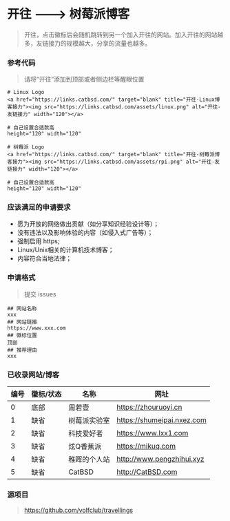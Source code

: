 # 开往 ---> 树莓派博客
> 开往，点击徽标后会随机跳转到另一个加入开往的网站。加入开往的网站越多，友链接力的规模越大，分享的流量也越多。

### 参考代码
> 请将“开往”添加到顶部或者侧边栏等醒眼位置

```
# Linux Logo
<a href="https://links.catbsd.com/" target="blank" title="开往-Linux博客接力"><img src="https://links.catbsd.com/assets/linux.png" alt="开往-友链接力" width="120"></a>

# 自己设置合适款高
height="120" width="120"
```

```
# 树莓派 Logo
<a href="https://links.catbsd.com/" target="blank" title="开往-树莓派博客接力"><img src="https://links.catbsd.com/assets/rpi.png" alt="开往-友链接力" width="120"></a>

# 自己设置合适款高
height="120" width="120"
```




### 应该满足的申请要求
- 愿为开放的网络做出贡献（如分享知识经验设计等）；
- 没有违法以及影响体验的内容（如侵入式广告等）；
- 强制启用 https;
- Linux/Unix相关的计算机技术博客；
- 内容符合当地法律；


### 申请格式
> 提交 issues
```
## 网站名称
xxx
## 网站链接
https://www.xxx.com
## 徽标位置
顶部
## 推荐理由
xxx
```

### 已收录网站/博客
| 编号 | 徽标/状态 | 名称 | 网址 |
| --- | --- | --- | --- |
| 0 | 底部 | 周若壹 | https://zhouruoyi.cn |
| 1 | 缺省 | 树莓派实验室 | https://shumeipai.nxez.com |
| 2 | 缺省 | 科技爱好者 | https://www.lxx1.com |
| 3 | 缺省 | 炫Q香蕉派 | https://mikuq.com |
| 4 | 缺省 | 稚晖的个人站 | http://www.pengzhihui.xyz |
| 5 | 缺省 | CatBSD | http://CatBSD.com |

### 源项目
> https://github.com/volfclub/travellings
